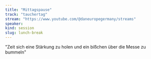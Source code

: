 ```yaml
---
title: "Mittagspause"
track: "tauchertag"
stream: "https://www.youtube.com/@daneuropegermany/streams"
speaker: 
kind: session
slug: lunch-break
---
```

"Zeit sich eine Stärkung zu holen und ein bißchen über die Messe zu bummeln"